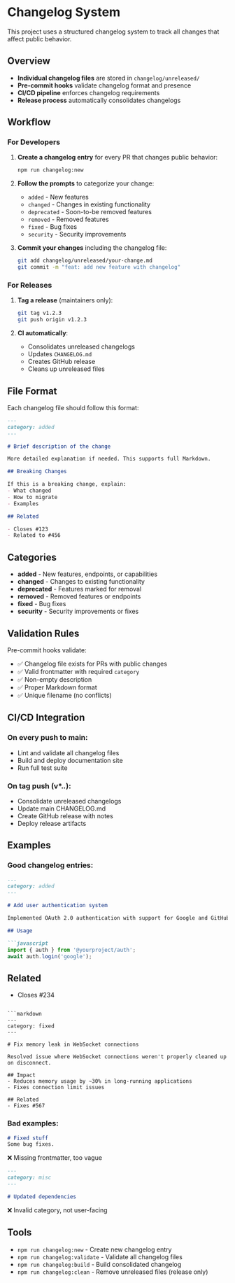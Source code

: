 # Changelog System

This project uses a structured changelog system to track all changes that affect public behavior.

## Overview

- **Individual changelog files** are stored in `changelog/unreleased/`
- **Pre-commit hooks** validate changelog format and presence
- **CI/CD pipeline** enforces changelog requirements
- **Release process** automatically consolidates changelogs

## Workflow

### For Developers

1. **Create a changelog entry** for every PR that changes public behavior:
   ```bash
   npm run changelog:new
   ```

2. **Follow the prompts** to categorize your change:
   - `added` - New features
   - `changed` - Changes in existing functionality
   - `deprecated` - Soon-to-be removed features
   - `removed` - Removed features
   - `fixed` - Bug fixes
   - `security` - Security improvements

3. **Commit your changes** including the changelog file:
   ```bash
   git add changelog/unreleased/your-change.md
   git commit -m "feat: add new feature with changelog"
   ```

### For Releases

1. **Tag a release** (maintainers only):
   ```bash
   git tag v1.2.3
   git push origin v1.2.3
   ```

2. **CI automatically**:
   - Consolidates unreleased changelogs
   - Updates `CHANGELOG.md`
   - Creates GitHub release
   - Cleans up unreleased files

## File Format

Each changelog file should follow this format:

```markdown
---
category: added
---

# Brief description of the change

More detailed explanation if needed. This supports full Markdown.

## Breaking Changes

If this is a breaking change, explain:
- What changed
- How to migrate
- Examples

## Related

- Closes #123
- Related to #456
```

## Categories

- **added** - New features, endpoints, or capabilities
- **changed** - Changes to existing functionality
- **deprecated** - Features marked for removal
- **removed** - Removed features or endpoints
- **fixed** - Bug fixes
- **security** - Security improvements or fixes

## Validation Rules

Pre-commit hooks validate:
- ✅ Changelog file exists for PRs with public changes
- ✅ Valid frontmatter with required `category`
- ✅ Non-empty description
- ✅ Proper Markdown format
- ✅ Unique filename (no conflicts)

## CI/CD Integration

### On every push to main:
- Lint and validate all changelog files
- Build and deploy documentation site
- Run full test suite

### On tag push (v*.*.*):
- Consolidate unreleased changelogs
- Update main CHANGELOG.md
- Create GitHub release with notes
- Deploy release artifacts

## Examples

### Good changelog entries:

```markdown
---
category: added
---

# Add user authentication system

Implemented OAuth 2.0 authentication with support for Google and GitHub providers.

## Usage

```javascript
import { auth } from '@yourproject/auth';
await auth.login('google');
```

## Related
- Closes #234
```

```markdown
---
category: fixed
---

# Fix memory leak in WebSocket connections

Resolved issue where WebSocket connections weren't properly cleaned up on disconnect.

## Impact
- Reduces memory usage by ~30% in long-running applications
- Fixes connection limit issues

## Related
- Fixes #567
```

### Bad examples:

```markdown
# Fixed stuff
Some bug fixes.
```
❌ Missing frontmatter, too vague

```markdown
---
category: misc
---

# Updated dependencies
```
❌ Invalid category, not user-facing

## Tools

- `npm run changelog:new` - Create new changelog entry
- `npm run changelog:validate` - Validate all changelog files
- `npm run changelog:build` - Build consolidated changelog
- `npm run changelog:clean` - Remove unreleased files (release only) 